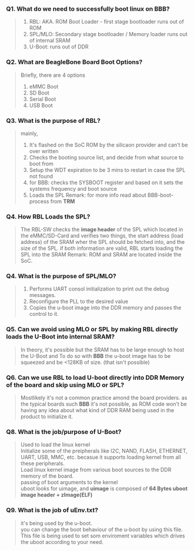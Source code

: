 ### Q1. What do we need to successfully boot linux on BBB?
> 1. RBL: AKA. ROM Boot Loader - first stage bootloader runs out of ROM
> 2. SPL/MLO: Secondary stage bootloader / Memory loader runs out of internal SRAM
> 3. U-Boot: runs out of DDR 

### Q2. What are BeagleBone Board Boot Options?
> Briefly, there are 4 options
> 1. eMMC Boot
> 2. SD Boot
> 3. Serial Boot
> 3. USB Boot

### Q3. What is the purpose of RBL?
> mainly,
> 1. It's flashed on the SoC ROM by the silicaon provider and can't be over written
> 2. Checks the booting source list, and decide from what source to boot from
> 3. Setup the WDT expiration to be 3 mins to restart in case the SPL not found
> 4. for BBB: checks the SYSBOOT register and based on it sets the systems frequency and boot source
> 5. Loads the SPL
> Remark: for more info read about BBB-boot-process from **TRM**

### Q4. How RBL Loads the SPL?
> The RBL-SW checks the **image header** of the SPL which located in the eMMC/SD-Card
> and verifies two things, the start address (load address) of the SRAM wher the SPL should be fetched into, and the size of the SPL.
> if both information are valid, RBL starts loading the SPL into the SRAM
> Remark: ROM and SRAM are located inside the SoC.

### Q4. What is the purpose of SPL/MLO?
> 1. Performs UART consol initialization to print out the debug messages.
> 2. Reconfigure the PLL to the desired value
> 3. Copies the u-boot image into the DDR memory and passes the control to it.

### Q5. Can we avoid using MLO or SPL by making RBL directly loads the U-Boot into internal SRAM?
> In theory, it's possible but the SRAM has to be large enough to host the U-Boot
> and To do so with **BBB** the u-boot image has to be squeezed and be <128KB of size. (that isn't possible)

### Q6. Can we use RBL to load U-boot directly into DDR Memory of the board and skip using MLO or SPL?
> Mostlikely it's not a common practice amond the board providers.
> as the typical boards such **BBB** it's not possible, as ROM code won’t be having any idea about what kind of DDR RAM being used in the product to initialize it.

### Q8. What is the job/purpose of U-Boot?
> Used to load the linux kernel  
> Initialize some of the preipherals like I2C, NAND, FLASH, ETHERNET, UART, USB, MMC, etc. becasue it supports loading kernel from all these peripherals.  
> Load linux kernel image from various boot sources to the DDR memory of the board.  
> passing of boot arguments to the kernel  
> uboot looks for uimage, and **uimage** is composed of **64 Bytes uboot image header + zImage(ELF)**  

### Q9. What is the job of uEnv.txt?
> it's being used by the u-boot.  
> you can change the boot behaviour of the u-boot by using this file.  
> This file is being used to set som enviroment variables which drives the uboot according to your need.


